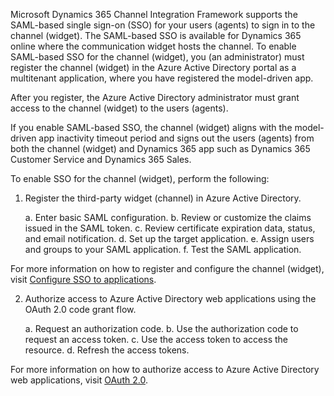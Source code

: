 Microsoft Dynamics 365 Channel Integration Framework supports the SAML-based single sign-on (SSO) for your users (agents) to sign in to the channel (widget). The SAML-based SSO is available for Dynamics 365 online where the communication widget hosts the channel. To enable SAML-based SSO for the channel (widget), you (an administrator) must register the channel (widget) in the Azure Active Directory portal as a multitenant application, where you have registered the model-driven app.

After you register, the Azure Active Directory administrator must grant access to the channel (widget) to the users (agents).

If you enable SAML-based SSO, the channel (widget) aligns with the model-driven app inactivity timeout period and signs out the users (agents) from both the channel (widget) and Dynamics 365 app such as Dynamics 365 Customer Service and Dynamics 365 Sales.

To enable SSO for the channel (widget), perform the following:

1. Register the third-party widget (channel) in Azure Active Directory.

    a. Enter basic SAML configuration.
    b. Review or customize the claims issued in the SAML token.
    c. Review certificate expiration data, status, and email notification.
    d. Set up the target application.
    e. Assign users and groups to your SAML application.
    f. Test the SAML application.

  For more information on how to register and configure the channel (widget), visit [Configure SSO to applications](https://docs.microsoft.com/azure/active-directory/manage-apps/configure-single-sign-on-non-gallery-applications).

2. Authorize access to Azure Active Directory web applications using the OAuth 2.0 code grant flow.

    a. Request an authorization code.
    b. Use the authorization code to request an access token.
    c. Use the access token to access the resource.
    d. Refresh the access tokens.

  For more information on how to authorize access to Azure Active Directory web applications, visit [OAuth 2.0](https://docs.microsoft.com/azure/active-directory/develop/v1-protocols-oauth-code).

